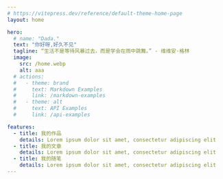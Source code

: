```yaml
---
# https://vitepress.dev/reference/default-theme-home-page
layout: home

hero:
  # name: "Dada."
  text: "你好呀,好久不见"
  tagline: “生活不是等待风暴过去，而是学会在雨中跳舞。” - 维维安·格林
  image:
    src: /home.webp
    alt: aaa
  # actions:
  #   - theme: brand
  #     text: Markdown Examples
  #     link: /markdown-examples
  #   - theme: alt
  #     text: API Examples
  #     link: /api-examples

features:
  - title: 我的作品
    details: Lorem ipsum dolor sit amet, consectetur adipiscing elit
  - title: 我的文章
    details: Lorem ipsum dolor sit amet, consectetur adipiscing elit
  - title: 我的随笔
    details: Lorem ipsum dolor sit amet, consectetur adipiscing elit
---
```


